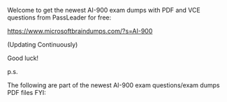 Welcome to get the newest AI-900 exam dumps with PDF and VCE questions from PassLeader for free:

https://www.microsoftbraindumps.com/?s=AI-900

(Updating Continuously)

Good luck!

p.s.

The following are part of the newest AI-900 exam questions/exam dumps PDF files FYI:
